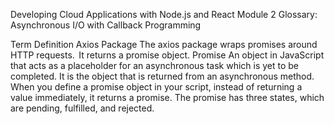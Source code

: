 Developing Cloud Applications with Node.js and React Module 2 Glossary: Asynchronous I/O with Callback Programming

Term	Definition
Axios Package	The axios package wraps promises around HTTP requests. 
It returns a promise object.
Promise	An object in JavaScript that acts as a placeholder for an asynchronous task which is yet to be completed. It is the object that is returned from an asynchronous method. When you define a promise object in your script, instead of returning a value immediately, it returns a promise. The promise has three states, which are pending, fulfilled, and rejected.
